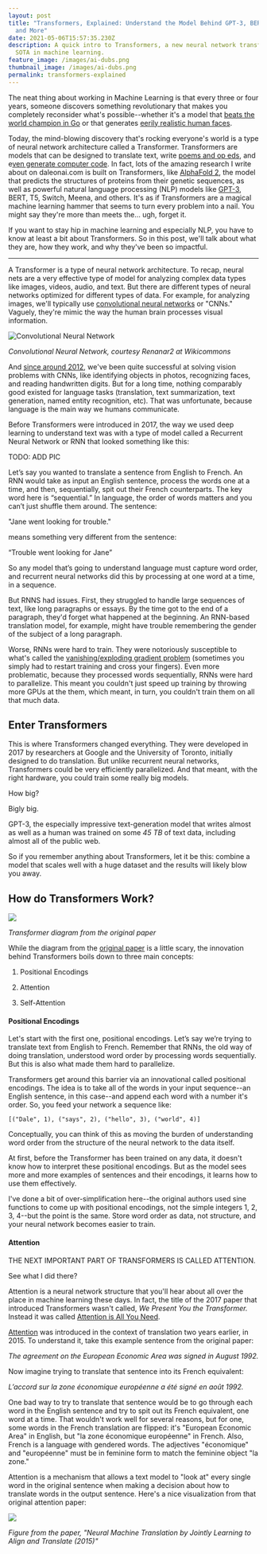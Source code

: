 ```yaml
---
layout: post
title: "Transformers, Explained: Understand the Model Behind GPT-3, BERT, T5,
  and More"
date: 2021-05-06T15:57:35.230Z
description: A quick intro to Transformers, a new neural network transforming
  SOTA in machine learning.
feature_image: /images/ai-dubs.png
thumbnail_image: /images/ai-dubs.png
permalink: transformers-explained
---
```

The neat thing about working in Machine Learning is that every three or four years, someone discovers something revolutionary that makes you completely reconsider what's possible--whether it's a model that [beats the world champion in Go](https://deepmind.com/research/case-studies/alphago-the-story-so-far) or that generates [eerily realistic human faces](https://thispersondoesnotexist.com/).

Today, the mind-blowing discovery that's rocking everyone's world is a type of neural network architecture called a Transformer. Transformers are models that can be designed to translate text, write [poems and op eds](https://www.gwern.net/GPT-3), and e[ven generate computer code](https://www.wired.com/story/ai-latest-trick-writing-computer-code/). In fact, lots of the amazing research I write about on daleonai.com is built on Transformers, like [AlphaFold 2](https://daleonai.com/how-alphafold-works), the model that predicts the structures of proteins from their genetic sequences, as well as powerful natural language processing (NLP) models like [GPT-3](https://daleonai.com/how-alphafold-works), BERT, T5, Switch, Meena, and others. It's as if Transformers are a magical machine learning hammer that seems to turn every problem into a nail. You might say they're more than meets the... ugh, forget it.

If you want to stay hip in machine learning and especially NLP, you have to know at least a bit about Transformers. So in this post, we'll talk about what they are, how they work, and why they've been so impactful.

- - -

A Transformer is a type of neural network architecture. To recap, neural nets are a very effective type of model for analyzing complex data types like images, videos, audio, and text. But there are different types of neural networks optimized for different types of data. For example, for analyzing images, we'll typically use [convolutional neural networks](https://en.wikipedia.org/wiki/Convolutional_neural_network) or "CNNs." Vaguely, they're mimic the way the human brain processes visual information.

![](/images/cnn.png "Convolutional Neural Network")

*Convolutional Neural Network, courtesy Renanar2 at Wikicommons*

And [since around 2012](https://qz.com/1034972/the-data-that-changed-the-direction-of-ai-research-and-possibly-the-world/), we've been quite successful at solving vision problems with CNNs, like identifying objects in photos, recognizing faces, and reading handwritten digits. But for a long time, nothing comparably good existed for language tasks (translation, text summarization, text generation, named entity recognition, etc). That was unfortunate, because language is the main way we humans communicate.

Before Transformers were introduced in 2017, the way we used deep learning to understand text was with a type of model called a Recurrent Neural Network or RNN that looked something like this:

TODO: ADD PIC

Let’s say you wanted to translate a sentence from English to French. An RNN would take as input an English sentence, process the words one at a time, and then, sequentially, spit out their French counterparts. The key word here is “sequential.” In language, the order of words matters and you can’t just shuffle them around. The sentence:

"Jane went looking for trouble."

means something very different from the sentence:

“Trouble went looking for Jane”

So any model that’s going to understand language must capture word order, and recurrent neural networks did this by processing at one word at a time, in a sequence.

But RNNS had issues. First, they struggled to handle large sequences of text, like long paragraphs or essays. By the time got to the end of a paragraph, they'd forget what happened at the beginning. An RNN-based translation model, for example, might have trouble remembering the gender of the subject of a long paragraph.

Worse, RNNs were hard to train. They were notoriously susceptible to what's called the [vanishing/exploding gradient problem](https://towardsdatascience.com/the-exploding-and-vanishing-gradients-problem-in-time-series-6b87d558d22) (sometimes you simply had to restart training and cross your fingers). Even more problematic, because they processed words sequentially, RNNs were hard to parallelize. This meant you couldn't just speed up training by throwing more GPUs at the them, which meant, in turn, you couldn't train them on all that much data.

## Enter Transformers

This is where Transformers changed everything. They were developed in 2017 by researchers at Google and the University of Toronto, initially designed to do translation. But unlike recurrent neural networks, Transformers could be very efficiently parallelized. And that meant, with the right hardware, you could train some really big models.

How big?

Bigly big.

GPT-3, the especially impressive text-generation model that writes almost as well as a human was trained on some *45 TB* of text data, including almost all of the public web.

So if you remember anything about Transformers, let it be this: combine a model that scales well with a huge dataset and the results will likely blow you away.



## How do Transformers Work?

![](/images/screen-shot-2021-05-06-at-12.12.21-pm.png)

*Transformer diagram from the original paper*

While the diagram from the [original paper](https://arxiv.org/abs/1706.03762) is a little scary, the innovation behind Transformers boils down to three main concepts:

1. Positional Encodings

2. Attention

3. Self-Attention



#### Positional Encodings

Let's start with the first one, positional encodings. Let’s say we’re trying to translate text from English to French. Remember that RNNs, the old way of doing translation, understood word order by processing words sequentially. But this is also what made them hard to parallelize.

Transformers get around this barrier via an innovational called positional encodings. The idea is to take all of the words in your input sequence--an English sentence, in this case--and append each word with a number it's order. So, you feed your network a sequence like:

`[("Dale", 1), ("says", 2), ("hello", 3), ("world", 4)]`

Conceptually, you can think of this as moving the burden of understanding word order from the structure of the neural network to the data itself. 

At first, before the Transformer has been trained on any data, it doesn't know how to interpret these positional encodings. But as the model sees more and more examples of sentences and their encodings, it learns how to use them effectively.

I've done a bit of over-simplification here--the original authors used sine functions to come up with positional encodings, not the simple integers 1, 2, 3, 4--but the point is the same. Store word order as data, not structure, and your neural network becomes easier to train.

#### Attention

THE NEXT IMPORTANT PART OF TRANSFORMERS IS CALLED ATTENTION.

See what I did there?

Attention is a neural network structure that you'll hear about all over the place in machine learning these days. In fact, the title of the 2017 paper that introduced Transformers wasn't called, *We Present You the Transformer.* Instead it was called [Attention is All You Need](https://arxiv.org/pdf/1706.03762.pdf).

[Attention](https://arxiv.org/pdf/1409.0473.pdf) was introduced in the context of translation two years earlier, in 2015. To understand it, take this example sentence from the original paper:

*The agreement on the European Economic Area was signed in August 1992.*

Now imagine trying to translate that sentence into its French equivalent:

*L’accord sur la zone économique européenne a été signé en août 1992.*

One bad way to try to translate that sentence would be to go through each word in the English sentence and try to spit out its French equivalent, one word at a time. That wouldn't work well for several reasons, but for one, some words in the French translation are flipped: it's "European Economic Area" in English, but "la zone économique européenne" in French. Also, French is a language with gendered words. The adjectives "économique" and  "européenne" must be in feminine form to match the feminine object "la zone." 

Attention is a mechanism that allows a text model to "look at" every single word in the original sentence when making a decision about how to translate words in the output sentence. Here's a nice visualization from that original attention paper:

![](/images/screen-shot-2021-05-06-at-12.40.39-pm.png)

*Figure from the paper, "Neural Machine Translation by Jointly Learning to Align and Translate (2015)"*